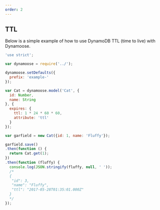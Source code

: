 ```yaml
---
order: 2
---
```


## TTL

Below is a simple example of how to use DynamoDB TTL (time to live) with Dynamoose.

```js
'use strict';

var dynamoose = require('../');

dynamoose.setDefaults({
  prefix: 'example-'
});

var Cat = dynamoose.model('Cat', {
  id: Number,
  name: String
}, {
  expires: {
    ttl: 1 * 24 * 60 * 60,
    attribute: 'ttl'
  }
});

var garfield = new Cat({id: 1, name: 'Fluffy'});

garfield.save()
.then(function () {
  return Cat.get(1);
})
.then(function (fluffy) {
  console.log(JSON.stringify(fluffy, null, ' '));
  /*
  {
   "id": 3,
   "name": "Fluffy",
   "ttl": "2017-05-28T01:35:01.000Z"
  }
  */
});
```